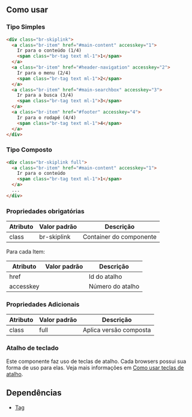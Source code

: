 [version]: # (1.0.1)

## Como usar

### Tipo Simples

```html
<div class="br-skiplink">
  <a class="br-item" href="#main-content" accesskey="1">
    Ir para o conteúdo (1/4)
    <span class="br-tag text ml-1">1</span>
  </a>
  <a class="br-item" href="#header-navigation" accesskey="2">
    Ir para o menu (2/4)
    <span class="br-tag text ml-1">2</span>
  </a>
  <a class="br-item" href="#main-searchbox" accesskey="3">
    Ir para a busca (3/4)
    <span class="br-tag text ml-1">3</span>
  </a>
  <a class="br-item" href="#footer" accesskey="4">
    Ir para o rodapé (4/4)
    <span class="br-tag text ml-1">4</span>
  </a>
</div>
```

### Tipo Composto

```html
<div class="br-skiplink full">
  <a class="br-item" href="#main-content" accesskey="1">
    Ir para o conteúdo
    <span class="br-tag text ml-1">1</span>
  </a>
  ...
</div>
```

### Propriedades obrigatórias

| Atributo | Valor padrão | Descrição               |
| -------- | ------------ | ----------------------- |
| class    | br-skiplink  | Container do componente |

Para cada Item:

| Atributo  | Valor padrão | Descrição        |
| --------- | ------------ | ---------------- |
| href      |              | Id do atalho     |
| accesskey |              | Número do atalho |

### Propriedades Adicionais

| Atributo | Valor padrão | Descrição              |
| -------- | ------------ | ---------------------- |
| class    | full         | Aplica versão composta |

### Atalho de teclado

Este componente faz uso de teclas de atalho. Cada browsers possui sua forma de uso para elas. Veja mais informações em [Como usar teclas de atalho](https://developer.mozilla.org/pt-BR/docs/Web/HTML/Global_attributes/accesskey).

## Dependências

- [Tag](/ds/components/tag)
